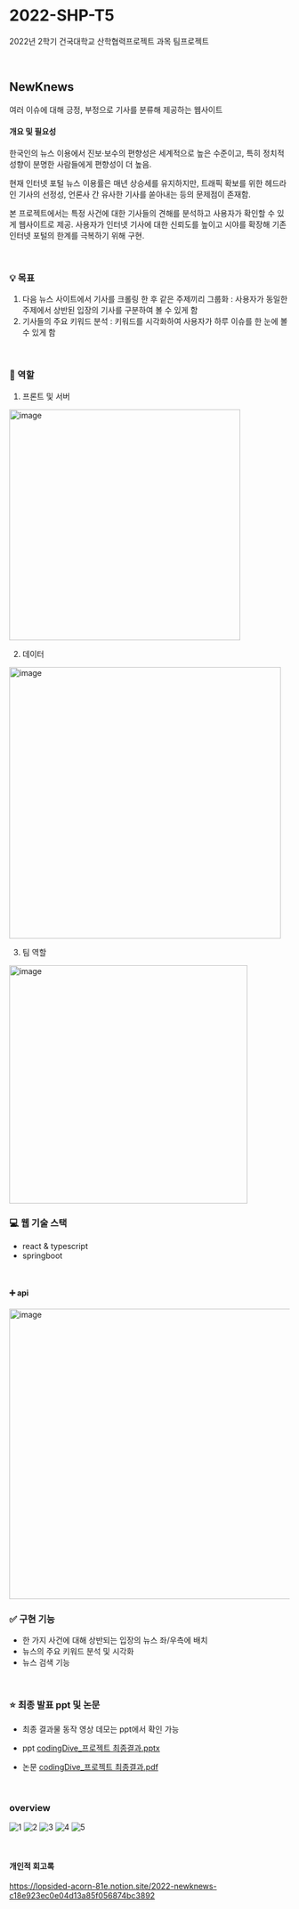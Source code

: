 # 2022-SHP-T5

2022년 2학기 건국대학교 산학협력프로젝트 과목 팀프로젝트

<br>

## NewKnews

여러 이슈에 대해 긍정, 부정으로 기사를 분류해 제공하는 웹사이트

#### 개요 및 필요성

한국인의 뉴스 이용에서 진보·보수의 편향성은 세계적으로 높은 수준이고, 특히 정치적 성향이 분명한 사람들에게 편향성이 더 높음.

현재 인터넷 포털 뉴스 이용률은 매년 상승세를 유지하지만, 트래픽 확보를 위한 헤드라인 기사의 선정성, 언론사 간 유사한 기사를 쏟아내는 등의 문제점이 존재함.

본 프로젝트에서는 특정 사건에 대한 기사들의 견해를 분석하고 사용자가 확인할 수 있게 웹사이트로 제공. 
사용자가 인터넷 기사에 대한 신뢰도를 높이고 시야를 확장해 기존 인터넷 포털의 한계를 극복하기 위해 구현.

<Br>

### 💡 목표

1. 다음 뉴스 사이트에서 기사를 크롤링 한 후 같은 주제끼리 그룹화
  : 사용자가 동일한 주제에서 상반된 입장의 기사를 구분하여 볼 수 있게 함
2. 기사들의 주요 키워드 분석
  : 키워드를 시각화하여 사용자가 하루 이슈를 한 눈에 볼 수 있게 함
  
 <Br>
  
### 🔎 역할

1. 프론트 및 서버
<img width="415" alt="image" src="https://user-images.githubusercontent.com/81572478/209095732-aaa0861b-a1ab-44b2-897c-63f56add77b1.png">

2. 데이터
<img width="488" alt="image" src="https://user-images.githubusercontent.com/81572478/209095408-451f8f58-b000-4ef6-ba20-e7dd4e762ae5.png">

3. 팀 역할
<img width="428" alt="image" src="https://user-images.githubusercontent.com/81572478/209095642-82147749-569d-4bbf-9eec-9079d9dfa15a.png">

<br>


### 💻 웹 기술 스택

- react & typescript
- springboot

<Br>

#### ➕ api 
<img width="522" alt="image" src="https://user-images.githubusercontent.com/81572478/209113005-fceac708-9ad5-459e-897d-fc1b1db10102.png">

<br>

### ✅ 구현 기능

- 한 가지 사건에 대해 상반되는 입장의 뉴스 좌/우측에 배치
- 뉴스의 주요 키워드 분석 및 시각화
- 뉴스 검색 기능


<Br>

### ⭐ 최종 발표 ppt 및 논문

- 최종 결과물 동작 영상 데모는 ppt에서 확인 가능

- ppt
[codingDive_프로젝트 최종결과.pptx](https://github.com/zeunxx/2022-SHP-T5/files/10285459/codingDive_.pptx)

- 논문
[codingDive_프로젝트 최종결과.pdf](https://github.com/zeunxx/2022-SHP-T5/files/10285551/codingDive_.pdf)

<Br>

### overview
![1](https://user-images.githubusercontent.com/81572478/209101135-23388fa2-fed6-400a-8847-ce6f52345c9a.jpg)
![2](https://user-images.githubusercontent.com/81572478/209101141-a85ca9a2-08e9-464c-9e1c-a97e06d0fb65.jpg)
![3](https://user-images.githubusercontent.com/81572478/209101145-9cc3a428-6a3c-4b0c-9fe8-e1505ab69c50.jpg)
![4](https://user-images.githubusercontent.com/81572478/209101153-378ae44c-5aeb-46e2-8275-70739beaad41.jpg)
![5](https://user-images.githubusercontent.com/81572478/209101158-dbd50c2f-8d63-45bd-b87d-eff805597275.jpg)



<br>

#### 개인적 회고록

https://lopsided-acorn-81e.notion.site/2022-newknews-c18e923ec0e04d13a85f056874bc3892

